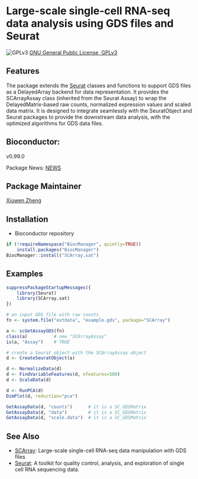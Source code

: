 Large-scale single-cell RNA-seq data analysis using GDS files and Seurat
====

![GPLv3](http://www.gnu.org/graphics/gplv3-88x31.png)
[GNU General Public License, GPLv3](http://www.gnu.org/copyleft/gpl.html)


## Features

The package extends the [Seurat](https://cran.r-project.org/web/packages/Seurat/index.html) classes and functions to support GDS files as a DelayedArray backend for data representation. It provides the SCArrayAssay class (inherited from the Seurat Assay) to wrap the DelayedMatrix-based raw counts, normalized expression values and scaled data matrix. It is designed to integrate seamlessly with the SeuratObject and Seurat packages to provide the downstream data analysis, with the optimized algorithms for GDS data files.


## Bioconductor:

v0.99.0

Package News: [NEWS](./NEWS)


## Package Maintainer

[Xiuwen Zheng](xiuwen.zheng@abbvie.com)


## Installation

* Bioconductor repository
```R
if (!requireNamespace("BiocManager", quietly=TRUE))
    install.packages("BiocManager")
BiocManager::install("SCArray.sat")
```


## Examples

```R
suppressPackageStartupMessages({
    library(Seurat)
    library(SCArray.sat)
})

# an input GDS file with raw counts
fn <- system.file("extdata", "example.gds", package="SCArray")

a <- scGetAssayGDS(fn)
class(a)          # new "SCArrayAssay"
is(a, "Assay")    # TRUE

# create a Seurat object with the SCArrayAssay object
d <- CreateSeuratObject(a)

d <- NormalizeData(d)
d <- FindVariableFeatures(d, nfeatures=500)
d <- ScaleData(d)

d <- RunPCA(d)
DimPlot(d, reduction="pca")

GetAssayData(d, "counts")      # it is a SC_GDSMatrix
GetAssayData(d, "data")        # it is a SC_GDSMatrix
GetAssayData(d, "scale.data")  # it is a SC_GDSMatrix
```


## See Also

* [SCArray](http://www.bioconductor.org/packages/SCArray): Large-scale single-cell RNA-seq data manipulation with GDS files
* [Seurat](https://cran.r-project.org/package=Seurat): A toolkit for quality control, analysis, and exploration of single cell RNA sequencing data.

